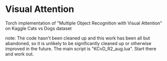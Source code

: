 # Visual Attention

Torch implementation of "Multiple Object Recognition with Visual Attention" on Kaggle Cats vs Dogs dataset

note: The code hasn't been cleaned up and this work has been all but abandoned, so it is unlikely to be significantly cleaned up or otherwise improved in the future. The main script is "KCvD_R2_aug.lua". Start there and work out.
